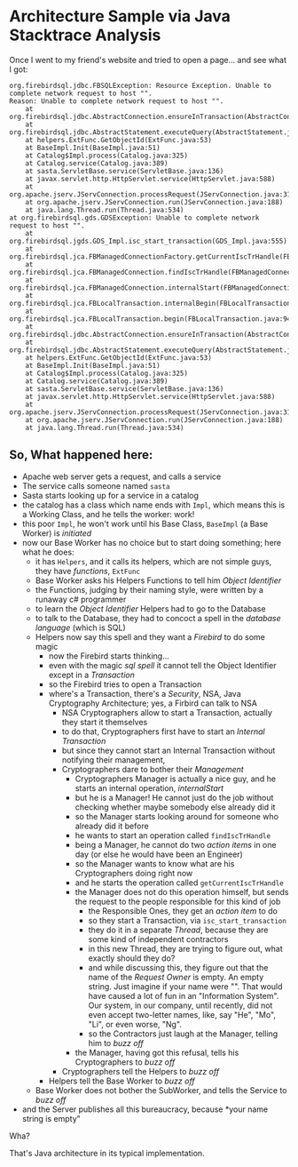 # Architecture Sample via Java Stacktrace Analysis 

Once I went to my friend's website and tried to open a page... and see what I got:

```
org.firebirdsql.jdbc.FBSQLException: Resource Exception. Unable to complete network request to host "".
Reason: Unable to complete network request to host "".
	at org.firebirdsql.jdbc.AbstractConnection.ensureInTransaction(AbstractConnection.java:842)
	at org.firebirdsql.jdbc.AbstractStatement.executeQuery(AbstractStatement.java:155)
	at helpers.ExtFunc.GetObjectId(ExtFunc.java:53)
	at BaseImpl.Init(BaseImpl.java:51)
	at Catalog$Impl.process(Catalog.java:325)
	at Catalog.service(Catalog.java:389)
	at sasta.ServletBase.service(ServletBase.java:136)
	at javax.servlet.http.HttpServlet.service(HttpServlet.java:588)
	at org.apache.jserv.JServConnection.processRequest(JServConnection.java:317)
	at org.apache.jserv.JServConnection.run(JServConnection.java:188)
	at java.lang.Thread.run(Thread.java:534)
at org.firebirdsql.gds.GDSException: Unable to complete network request to host "".
	at org.firebirdsql.jgds.GDS_Impl.isc_start_transaction(GDS_Impl.java:555)
	at org.firebirdsql.jca.FBManagedConnectionFactory.getCurrentIscTrHandle(FBManagedConnectionFactory.java:507)
	at org.firebirdsql.jca.FBManagedConnection.findIscTrHandle(FBManagedConnection.java:1125)
	at org.firebirdsql.jca.FBManagedConnection.internalStart(FBManagedConnection.java:675)
	at org.firebirdsql.jca.FBLocalTransaction.internalBegin(FBLocalTransaction.java:111)
	at org.firebirdsql.jca.FBLocalTransaction.begin(FBLocalTransaction.java:94)
	at org.firebirdsql.jdbc.AbstractConnection.ensureInTransaction(AbstractConnection.java:838)
	at org.firebirdsql.jdbc.AbstractStatement.executeQuery(AbstractStatement.java:155)
	at helpers.ExtFunc.GetObjectId(ExtFunc.java:53)
	at BaseImpl.Init(BaseImpl.java:51)
	at Catalog$Impl.process(Catalog.java:325)
	at Catalog.service(Catalog.java:389)
	at sasta.ServletBase.service(ServletBase.java:136)
	at javax.servlet.http.HttpServlet.service(HttpServlet.java:588)
	at org.apache.jserv.JServConnection.processRequest(JServConnection.java:317)
	at org.apache.jserv.JServConnection.run(JServConnection.java:188)
	at java.lang.Thread.run(Thread.java:534)
```

## So, What happened here:

- Apache web server gets a request, and calls a service
- The service calls someone named `sasta`
- Sasta starts looking up for a service in a catalog
- the catalog has a class which name ends with `Impl`, which means this is a Working Class, and he tells the worker: work!
- this poor `Impl`, he won't work until his Base Class, `BaseImpl` (a Base Worker) is *initiated*
- now our Base Worker has no choice but to start doing something; here what he does:
  - it has `Helpers`, and it calls its helpers, which are not simple guys, they have *functions*, `ExtFunc`
  - Base Worker asks his Helpers Functions to tell him *Object Identifier*
  - the Functions, judging by their naming style, were written by a runaway c# programmer
  - to learn the *Object Identifier* Helpers had to go to the Database
  - to talk to the Database, they had to concoct a spell in the *database language* (which is SQL)
  - Helpers now say this spell and they want a *Firebird* to do some magic
    - now the Firebird starts thinking...
    - even with the magic *sql spell* it cannot tell the Object Identifier except in a *Transaction*
    - so the Firebird tries to open a Transaction
    - where's a Transaction, there's a *Security*, NSA, Java Cryptography Architecture; yes, a Firbird can talk to NSA
      - NSA Cryptographers allow to start a Transaction, actually they start it themselves
      - to do that, Cryptographers first have to start an *Internal Transaction*
      - but since they cannot start an Internal Transaction without notifying their management,
      - Cryptographers dare to bother their *Management*
        - Cryptographers Manager is actually a nice guy, and he starts an internal operation, *internalStart*
        - but he is a Manager! He cannot just do the job without checking whether maybe somebody else already did it
        - so the Manager starts looking around for someone who already did it before
        - he wants to start an operation called `findIscTrHandle`
        - being a Manager, he cannot do two *action items* in one day (or else he would have been an Engineer)
        - so the Manager wants to know what are his Cryptographers doing right now
        - and he starts the operation called `getCurrentIscTrHandle`
        - the Manager does not do this operation himself, but sends the request to the people responsible for this kind of job
          - the Responsible Ones, they get an *action item* to do
          - so they start a Transaction, via `isc_start_transaction`
          - they do it in a separate *Thread*, because they are some kind of independent contractors
          - in this new Thread, they are trying to figure out, what exactly should they do?
          - and while discussing this, they figure out that the name of the *Request Owner* is empty. An empty string. Just imagine if your name were "". 
          That would have caused a lot of fun in an "Information System". Our system, in our company, until recently, did not even accept two-letter names,
          like, say "He", "Mo", "Li", or even worse, "Ng".
          - so the Contractors just laugh at the Manager, telling him to *buzz off*
        - the Manager, having got this refusal, tells his Cryptographers to *buzz off*
      - Cryptographers tell the Helpers to *buzz off*
    - Helpers tell the Base Worker to *buzz off*
  - Base Worker does not bother the SubWorker, and tells the Service to *buzz off*
- and the Server publishes all this bureaucracy, because *your name string is empty"

Wha?

That's Java architecture in its typical implementation.

